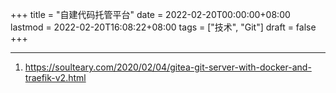 +++
title = "自建代码托管平台"
date = 2022-02-20T00:00:00+08:00
lastmod = 2022-02-20T16:08:22+08:00
tags = ["技术", "Git"]
draft = false
+++

---

1.  <https://soulteary.com/2020/02/04/gitea-git-server-with-docker-and-traefik-v2.html>